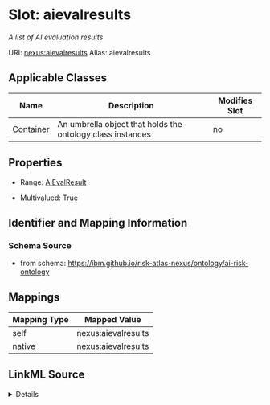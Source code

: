 

# Slot: aievalresults


_A list of AI evaluation results_





URI: [nexus:aievalresults](https://ibm.github.io/risk-atlas-nexus/ontology/aievalresults)
Alias: aievalresults

<!-- no inheritance hierarchy -->





## Applicable Classes

| Name | Description | Modifies Slot |
| --- | --- | --- |
| [Container](Container.md) | An umbrella object that holds the ontology class instances |  no  |







## Properties

* Range: [AiEvalResult](AiEvalResult.md)

* Multivalued: True





## Identifier and Mapping Information







### Schema Source


* from schema: https://ibm.github.io/risk-atlas-nexus/ontology/ai-risk-ontology




## Mappings

| Mapping Type | Mapped Value |
| ---  | ---  |
| self | nexus:aievalresults |
| native | nexus:aievalresults |




## LinkML Source

<details>
```yaml
name: aievalresults
description: A list of AI evaluation results
from_schema: https://ibm.github.io/risk-atlas-nexus/ontology/ai-risk-ontology
rank: 1000
alias: aievalresults
owner: Container
domain_of:
- Container
range: AiEvalResult
multivalued: true
inlined: true
inlined_as_list: true

```
</details>
